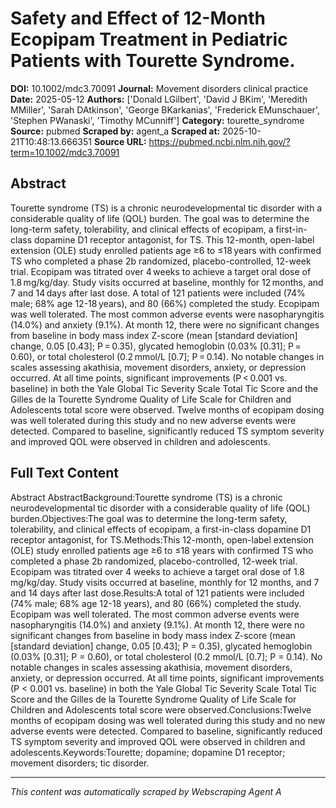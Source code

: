 # Safety and Effect of 12-Month Ecopipam Treatment in Pediatric Patients with Tourette Syndrome.

**DOI:** 10.1002/mdc3.70091
**Journal:** Movement disorders clinical practice
**Date:** 2025-05-12
**Authors:** ['Donald LGilbert', 'David J BKim', 'Meredith MMiller', 'Sarah DAtkinson', 'George BKarkanias', 'Frederick EMunschauer', 'Stephen PWanaski', 'Timothy MCunniff']
**Category:** tourette_syndrome
**Source:** pubmed
**Scraped by:** agent_a
**Scraped at:** 2025-10-21T10:48:13.666351
**Source URL:** https://pubmed.ncbi.nlm.nih.gov/?term=10.1002/mdc3.70091

## Abstract

Tourette syndrome (TS) is a chronic neurodevelopmental tic disorder with a considerable quality of life (QOL) burden.
The goal was to determine the long-term safety, tolerability, and clinical effects of ecopipam, a first-in-class dopamine D1 receptor antagonist, for TS.
This 12-month, open-label extension (OLE) study enrolled patients age ≥6 to ≤18 years with confirmed TS who completed a phase 2b randomized, placebo-controlled, 12-week trial. Ecopipam was titrated over 4 weeks to achieve a target oral dose of 1.8 mg/kg/day. Study visits occurred at baseline, monthly for 12 months, and 7 and 14 days after last dose.
A total of 121 patients were included (74% male; 68% age 12-18 years), and 80 (66%) completed the study. Ecopipam was well tolerated. The most common adverse events were nasopharyngitis (14.0%) and anxiety (9.1%). At month 12, there were no significant changes from baseline in body mass index Z-score (mean [standard deviation] change, 0.05 [0.43]; P = 0.35), glycated hemoglobin (0.03% [0.31]; P = 0.60), or total cholesterol (0.2 mmol/L [0.7]; P = 0.14). No notable changes in scales assessing akathisia, movement disorders, anxiety, or depression occurred. At all time points, significant improvements (P < 0.001 vs. baseline) in both the Yale Global Tic Severity Scale Total Tic Score and the Gilles de la Tourette Syndrome Quality of Life Scale for Children and Adolescents total score were observed.
Twelve months of ecopipam dosing was well tolerated during this study and no new adverse events were detected. Compared to baseline, significantly reduced TS symptom severity and improved QOL were observed in children and adolescents.

## Full Text Content

Abstract AbstractBackground:Tourette syndrome (TS) is a chronic neurodevelopmental tic disorder with a considerable quality of life (QOL) burden.Objectives:The goal was to determine the long-term safety, tolerability, and clinical effects of ecopipam, a first-in-class dopamine D1 receptor antagonist, for TS.Methods:This 12-month, open-label extension (OLE) study enrolled patients age ≥6 to ≤18 years with confirmed TS who completed a phase 2b randomized, placebo-controlled, 12-week trial. Ecopipam was titrated over 4 weeks to achieve a target oral dose of 1.8 mg/kg/day. Study visits occurred at baseline, monthly for 12 months, and 7 and 14 days after last dose.Results:A total of 121 patients were included (74% male; 68% age 12-18 years), and 80 (66%) completed the study. Ecopipam was well tolerated. The most common adverse events were nasopharyngitis (14.0%) and anxiety (9.1%). At month 12, there were no significant changes from baseline in body mass index Z-score (mean [standard deviation] change, 0.05 [0.43]; P = 0.35), glycated hemoglobin (0.03% [0.31]; P = 0.60), or total cholesterol (0.2 mmol/L [0.7]; P = 0.14). No notable changes in scales assessing akathisia, movement disorders, anxiety, or depression occurred. At all time points, significant improvements (P < 0.001 vs. baseline) in both the Yale Global Tic Severity Scale Total Tic Score and the Gilles de la Tourette Syndrome Quality of Life Scale for Children and Adolescents total score were observed.Conclusions:Twelve months of ecopipam dosing was well tolerated during this study and no new adverse events were detected. Compared to baseline, significantly reduced TS symptom severity and improved QOL were observed in children and adolescents.Keywords:Tourette; dopamine; dopamine D1 receptor; movement disorders; tic disorder.

---
*This content was automatically scraped by Webscraping Agent A*
